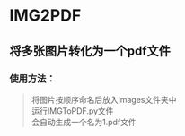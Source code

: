 # IMG2PDF
## 将多张图片转化为一个pdf文件
### 使用方法：
> 将图片按顺序命名后放入images文件夹中  
> 运行IMGToPDF.py文件  
> 会自动生成一个名为1.pdf文件
